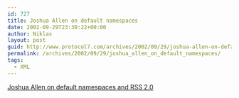 ```yaml
---
id: 727
title: Joshua Allen on default namespaces
date: 2002-09-29T23:30:22+00:00
author: Niklas
layout: post
guid: http://www.protocol7.com/archives/2002/09/29/joshua-allen-on-default-namespaces/
permalink: /archives/2002/09/29/joshua_allen_on_default_namespaces/
tags:
  - XML
---
```

<div class='microid-ee0c6a077c74dcb32344a61d754ab8ba4513b0a8'>
  <p>
    <a href="http://www.netcrucible.com/blog/">Joshua Allen on default namespaces and RSS 2.0</a>
  </p>
</div>